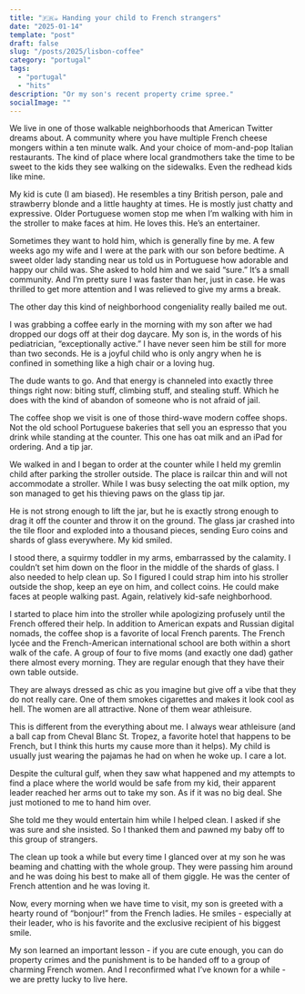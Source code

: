 ```yaml
---
title: "🇫🇷☕ Handing your child to French strangers"
date: "2025-01-14"
template: "post"
draft: false
slug: "/posts/2025/lisbon-coffee"
category: "portugal"
tags:
  - "portugal"
  - "hits"
description: "Or my son's recent property crime spree."
socialImage: ""
---
```


We live in one of those walkable neighborhoods that American Twitter dreams about. A community where you have multiple French cheese mongers within a ten minute walk. And your choice of mom-and-pop Italian restaurants. The kind of place where local grandmothers take the time to be sweet to the kids they see walking on the sidewalks. Even the redhead kids like mine.

My kid is cute (I am biased). He resembles a tiny British person, pale and strawberry blonde and a little haughty at times. He is mostly just chatty and expressive. Older Portuguese women stop me when I’m walking with him in the stroller to make faces at him. He loves this. He’s an entertainer.

Sometimes they want to hold him, which is generally fine by me. A few weeks ago my wife and I were at the park with our son before bedtime. A sweet older lady standing near us told us in Portuguese how adorable and happy our child was. She asked to hold him and we said “sure.” It’s a small community. And I’m pretty sure I was faster than her, just in case. He was thrilled to get more attention and I was relieved to give my arms a break.

The other day this kind of neighborhood congeniality really bailed me out.

I was grabbing a coffee early in the morning with my son after we had dropped our dogs off at their dog daycare. My son is, in the words of his pediatrician, “exceptionally active.” I have never seen him be still for more than two seconds. He is a joyful child who is only angry when he is confined in something like a high chair or a loving hug.

The dude wants to go. And that energy is channeled into exactly three things right now: biting stuff, climbing stuff, and stealing stuff. Which he does with the kind of abandon of someone who is not afraid of jail.

The coffee shop we visit is one of those third-wave modern coffee shops. Not the old school Portuguese bakeries that sell you an espresso that you drink while standing at the counter. This one has oat milk and an iPad for ordering. And a tip jar.

We walked in and I began to order at the counter while I held my gremlin child after parking the stroller outside. The place is railcar thin and will not accommodate a stroller. While I was busy selecting the oat milk option, my son managed to get his thieving paws on the glass tip jar.

He is not strong enough to lift the jar, but he is exactly strong enough to drag it off the counter and throw it on the ground. The glass jar crashed into the tile floor and exploded into a thousand pieces, sending Euro coins and shards of glass everywhere. My kid smiled.

I stood there, a squirmy toddler in my arms, embarrassed by the calamity. I couldn’t set him down on the floor in the middle of the shards of glass. I also needed to help clean up. So I figured I could strap him into his stroller outside the shop, keep an eye on him, and collect coins. He could make faces at people walking past. Again, relatively kid-safe neighborhood.

I started to place him into the stroller while apologizing profusely until the French offered their help. In addition to American expats and Russian digital nomads, the coffee shop is a favorite of local French parents. The French lycée and the French-American international school are both within a short walk of the cafe. A group of four to five moms (and exactly one dad) gather there almost every morning. They are regular enough that they have their own table outside.

They are always dressed as chic as you imagine but give off a vibe that they do not really care. One of them smokes cigarettes and makes it look cool as hell. The women are all attractive. None of them wear athleisure.

This is different from the everything about me. I always wear athleisure (and a ball cap from Cheval Blanc St. Tropez, a favorite hotel that happens to be French, but I think this hurts my cause more than it helps). My child is usually just wearing the pajamas he had on when he woke up. I care a lot.

Despite the cultural gulf, when they saw what happened and my attempts to find a place where the world would be safe from my kid, their apparent leader reached her arms out to take my son. As if it was no big deal. She just motioned to me to hand him over.

She told me they would entertain him while I helped clean. I asked if she was sure and she insisted. So I thanked them and pawned my baby off to this group of strangers.

The clean up took a while but every time I glanced over at my son he was beaming and chatting with the whole group. They were passing him around and he was doing his best to make all of them giggle. He was the center of French attention and he was loving it.

Now, every morning when we have time to visit, my son is greeted with a hearty round of “bonjour!” from the French ladies. He smiles - especially at their leader, who is his favorite and the exclusive recipient of his biggest smile.

My son learned an important lesson - if you are cute enough, you can do property crimes and the punishment is to be handed off to a group of charming French women. And I reconfirmed what I’ve known for a while - we are pretty lucky to live here.
